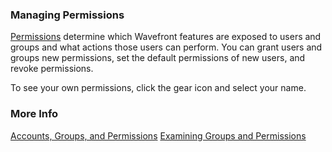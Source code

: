 ### Managing Permissions

[Permissions](https://docs.wavefront.com/users_roles.html) determine which Wavefront features are exposed to users and groups and what actions those users can perform. You can grant users and groups new permissions, set the default permissions of new users, and revoke permissions.

To see your own permissions, click the gear icon and select your name.

### More Info

[Accounts, Groups, and Permissions](https://docs.wavefront.com/users_roles.html)
[Examining Groups and Permissions](http://docs.wavefront.com/users_account_managing.html#examining-groups-and-permissions)
